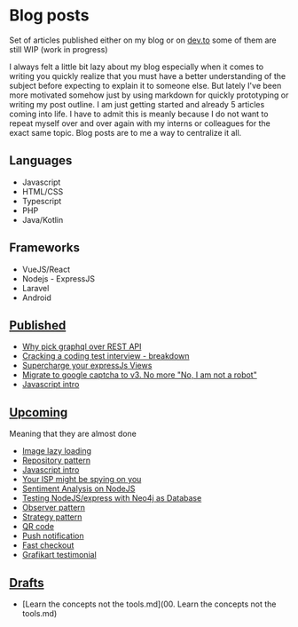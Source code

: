 # Blog posts
Set of articles published either on my blog or on [dev.to](https://dev.to) some of them are still WIP (work in progress)

I always felt a little bit lazy about my blog especially when it comes to writing you quickly realize that you must have a better understanding of the subject before expecting to explain it to someone else. But lately I've been more motivated somehow just by using markdown for quickly prototyping or writing my post outline. I am just getting started and already 5 articles coming into life. I have to admit this is meanly because I do not want to repeat myself over and over again with my interns or colleagues for the exact same topic. Blog posts are to me a way to centralize it all.

## Languages
- Javascript
- HTML/CSS
- Typescript
- PHP
- Java/Kotlin

## Frameworks
- VueJS/React
- Nodejs - ExpressJS
- Laravel
- Android


## [Published](/published)
- [Why pick graphql over REST API](/published/why_pick_graphql_over_rest_api)
- [Cracking a coding test interview - breakdown](/published/cracking_a_coding_test_interview_breakdown)
- [Supercharge your expressJs Views](supercharge_your_expressjs.md)
- [Migrate to google captcha to v3. No more "No, I am not a robot"](/published/migrate_to_google_captcha_to_v3)
- [Javascript intro](/published/javascript_intro)


## [Upcoming](/upcoming)
Meaning that they are almost done
- [Image lazy loading](image_lazy_loading)
- [Repository pattern](repository_pattern)
- [Javascript intro](javascript_intro)
- [Your ISP might be spying on you](your_isp_might_be_spying_on_you) 
- [Sentiment Analysis on NodeJS](sentiment_analysis_on_nodejs)
- [Testing NodeJS/express with Neo4j as Database](testing_nodejs)
- [Observer pattern](observer_pattern)
- [Strategy pattern](strategy_pattern)
- [QR code](qr-code)
- [Push notification](push_notifications)
- [Fast checkout](draft/fast_checkout)
- [Grafikart testimonial](grafikart_testimonial)


## [Drafts](/drafts)
- [Learn the concepts not the tools.md](00. Learn the concepts not the tools.md)
